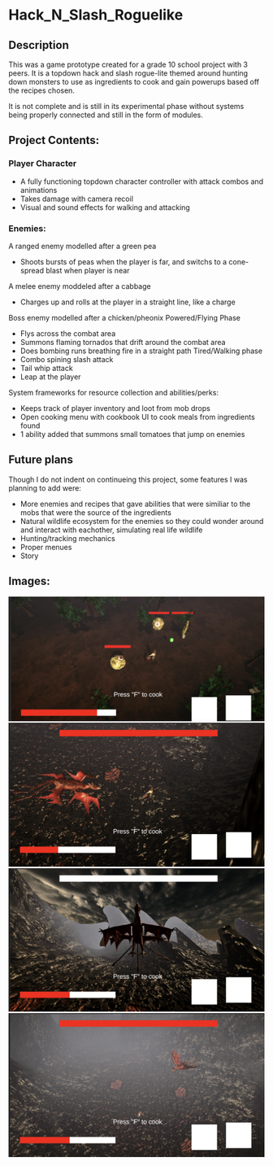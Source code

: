 # Hack_N_Slash_Roguelike

## Description

This was a game prototype created for a grade 10 school project with 3 peers. It is a topdown hack and slash rogue-lite themed around hunting down monsters to use as ingredients to cook and gain powerups based off the recipes chosen.

It is not complete and is still in its experimental phase without systems being properly connected and still in the form of modules.

## Project Contents:
### Player Character
- A fully functioning topdown character controller with attack combos and animations
- Takes damage with camera recoil
- Visual and sound effects for walking and attacking

### Enemies: 

A ranged enemy modelled after a green pea
- Shoots bursts of peas when the player is far, and switchs to a cone-spread blast when player is near

A melee enemy moddeled after a cabbage 
- Charges up and rolls at the player in a straight line, like a charge

Boss enemy modelled after a chicken/pheonix 
Powered/Flying Phase
- Flys across the combat area
- Summons flaming tornados that drift around the combat area
- Does bombing runs breathing fire in a straight path
Tired/Walking phase
- Combo spining slash attack
- Tail whip attack
- Leap at the player

System frameworks for resource collection and abilities/perks:
- Keeps track of player inventory and loot from mob drops
- Open cooking menu with cookbook UI to cook meals from ingredients found
- 1 ability added that summons small tomatoes that jump on enemies

## Future plans

Though I do not indent on continueing this project, some features I was planning to add were:
- More enemies and recipes that gave abilities that were similiar to the mobs that were the source of the ingredients
- Natural wildlife ecosystem for the enemies so they could wonder around and interact with eachother, simulating real life wildlife
- Hunting/tracking mechanics
- Proper menues
- Story

## Images:
![Default Enemies](/SmallMobs.png)
![Boss](/BossNormal.png)
![Boss Aura](/BossTransition.png)
![Boss Fly](/BossFly.png)

